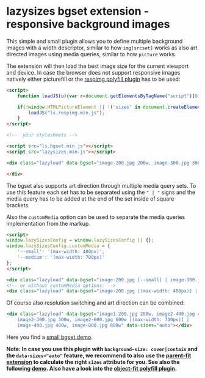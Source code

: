 # lazysizes bgset extension - responsive background images

This simple and small plugin allows you to define multiple background images with a width descriptor, similar to how ``img[srcset]`` works as also art directed images using media queries, similar to how ``picture`` works.

The extension will then load the best image size for the current viewport and device. In case the browser does not support responsive images natively either picturefill or the [respimg polyfill plugin](../respimg) has to be used:

```html
<script>
    function loadJS(u){var r=document.getElementsByTagName("script")[0],s=document.createElement("script");s.src=u;r.parentNode.insertBefore(s,r);}

    if(!window.HTMLPictureElement || !('sizes' in document.createElement('img'))){
        loadJS("ls.respimg.min.js");
    }
</script>

<!--  your stylesheets -->

<script src="ls.bgset.min.js"></script>
<script src="lazysizes.min.js"></script>

<div class="lazyload" data-bgset="image-200.jpg 200w, image-300.jpg 300w, image-400.jpg 400w" data-sizes="auto">

</div>
```

The bgset also supports art direction through multiple media query sets. To use this feature each set has to be separated using the ``" | "`` signs and the media query has to be added at the end of the set inside of square brackets.

Also the ``customMedia`` option can be used to separate the media queries implementation from the markup.

```html
<script>
window.lazySizesConfig = window.lazySizesConfig || {};
window.lazySizesConfig.customMedia = {
    '--small': '(max-width: 480px)',
    '--medium': '(max-width: 700px)'
};
</script>

<div class="lazyload" data-bgset="image-200.jpg [--small] | image-300.jpg [--medium] | image-400.jpg"></div>
<!-- or without customMedia options: -->
<div class="lazyload" data-bgset="image-200.jpg [(max-width: 480px)] | image-300.jpg [(max-width: 700px)] | image-400.jpg"></div>
```

Of course also resolution switching and art direction can be combined:

```html
<div class="lazyload" data-bgset="image1-200.jpg 200w, image2-400.jpg 400w [(max-width: 480px)] |
    image2-300.jpg 300w, image2-600.jpg 600w [(max-width: 700px)] |
    image-400.jpg 400w, image-800.jpg 800w" data-sizes="auto"></div>
```

Here you find a [small bgset demo](http://jsfiddle.net/trixta/bfqqnosp/embedded/result/).

**Note: In case you use this plugin with ``background-size: cover|contain`` and the ``data-sizes="auto"`` feature, we recommend to also use the [parent-fit extension](../parent-fit/) to calculate the right ``sizes`` attribute for you. See also the following [demo](http://jsfiddle.net/trixta/w96o9xm5/). Also have a look into the [object-fit polyfill plugin](../object-fit).**
